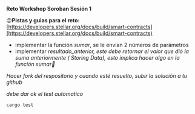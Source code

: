 **Reto Workshop Soroban Sesión 1**

😉**Pistas y guias para el reto:** [https://developers.stellar.org/docs/build/smart-contracts](https://developers.stellar.org/docs/build/smart-contracts)

*   implementar la función _sumar_, se le envian 2 números de parámetros
*   implementar _resultado\_anterior, este debe retornar el valor que dió la suma anteriormente ( Storing Data), esto implica hacer algo en la función sumar🤔_

_Hacer fork  del respositorio y cuando esté resuelto,  subir la solución a tu github_

_debe dar ok el test automatico_

```plaintext
cargo test
```
